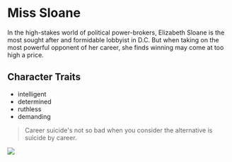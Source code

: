 # Miss Sloane
In the high-stakes world of political power-brokers, Elizabeth Sloane is the most sought after and formidable lobbyist in D.C. But when taking on the most powerful opponent of her career, she finds winning may come at too high a price.

## Character Traits
* intelligent
* determined
* ruthless
* demanding

> Career suicide's not so bad when you consider the alternative is suicide by career.

<img src="https://www.imdb.com/title/tt4540710/mediaviewer/rm2662272000?ref_=tt_ov_i">